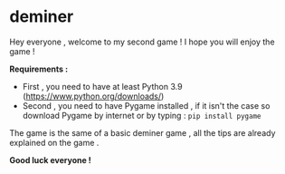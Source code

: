# deminer
Hey everyone , welcome to my second game !
I hope you will enjoy the game !

**Requirements :**

- First , you need to have at least Python 3.9 (https://www.python.org/downloads/)
- Second , you need to have Pygame installed , if it isn't the case so download Pygame by internet or by typing : ``pip install pygame``

The game is the same of a basic deminer game , all the tips are already explained on the game .

**Good luck everyone !**
